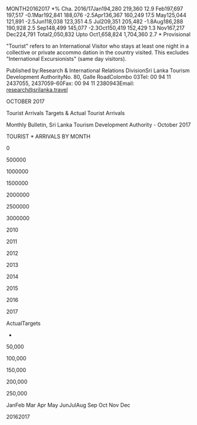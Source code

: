 MONTH20162017 *% Cha. 2016/17Jan194,280 219,360 12.9 Feb197,697 197,517 -0.1Mar192,841 188,076 -2.5Apr136,367 160,249 17.5 May125,044 121,891 -2.5Jun118,038 123,351 4.5 Jul209,351 205,482 -1.8Aug186,288 190,928 2.5 Sep148,499 145,077 -2.3Oct150,419 152,429 1.3 Nov167,217 Dec224,791 Total2,050,832 Upto Oct1,658,824 1,704,360 2.7 * Provisional

"Tourist" refers to an International Visitor who stays at least one night in a collective or private accommo dation in the country visited. This excludes "International Excursionists" (same day visitors).

Published by:Research & International Relations DivisionSri Lanka Tourism Development AuthorityNo. 80, Galle RoadColombo 03Tel: 00 94 11 2437055, 2437059-60Fax: 00 94 11 2380943Email: research@srilanka.travel

OCTOBER 2017

Tourist Arrivals Targets & Actual Tourist Arrivals

Monthly Bulletin, Sri Lanka Tourism Development Authority - October 2017

TOURIST * ARRIVALS BY MONTH

0

500000

1000000

1500000

2000000

2500000

3000000

2010

2011

2012

2013

2014

2015

2016

2017

ActualTargets

-

50,000

100,000

150,000

200,000

250,000

JanFeb Mar Apr May JunJulAug Sep Oct Nov Dec

20162017
